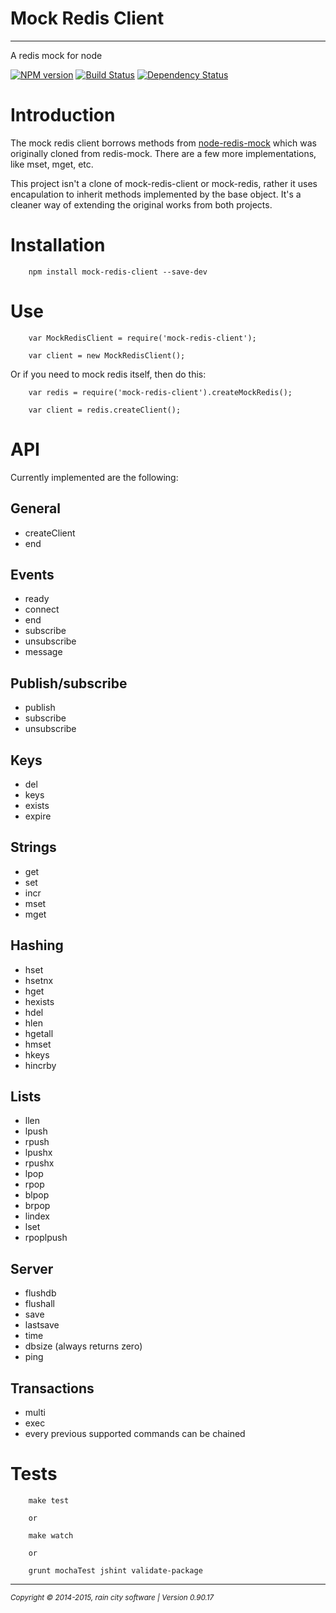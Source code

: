 # Mock Redis Client
- - -

A redis mock for node

[![NPM version](https://badge.fury.io/js/mock-redis-client.svg)](http://badge.fury.io/js/mock-redis-client) [![Build Status](https://travis-ci.org/darrylwest/mock-redis-client.svg?branch=develop)](https://travis-ci.org/darrylwest/mock-redis-client) [![Dependency Status](https://david-dm.org/darrylwest/mock-redis-client.svg)](https://david-dm.org/darrylwest/mock-redis-client)

# Introduction

The mock redis client borrows methods from [node-redis-mock](https://github.com/darrylwest/mock-redis-client) which was originally cloned from redis-mock.  There are a few more implementations, like mset, mget, etc.

This project isn't a clone of mock-redis-client or mock-redis, rather it uses encapulation to inherit methods implemented by the base object.  It's a cleaner way of extending the original works from both projects.

# Installation

~~~
	npm install mock-redis-client --save-dev
~~~

# Use

~~~
	var MockRedisClient = require('mock-redis-client');

    var client = new MockRedisClient();
~~~

Or if you need to mock redis itself, then do this:

~~~
    var redis = require('mock-redis-client').createMockRedis();

    var client = redis.createClient();
~~~

# API

Currently implemented are the following:

## General

* createClient
* end

## Events

* ready
* connect
* end
* subscribe
* unsubscribe
* message

## Publish/subscribe
* publish
* subscribe
* unsubscribe

## Keys
* del
* keys
* exists
* expire

## Strings
* get
* set
* incr
* mset
* mget

## Hashing
* hset
* hsetnx
* hget
* hexists
* hdel
* hlen
* hgetall
* hmset
* hkeys
* hincrby

## Lists
* llen
* lpush
* rpush
* lpushx
* rpushx
* lpop
* rpop
* blpop
* brpop
* lindex
* lset
* rpoplpush

## Server
* flushdb
* flushall
* save
* lastsave
* time
* dbsize (always returns zero)
* ping

## Transactions
* multi
* exec
* every previous supported commands can be chained

# Tests

~~~
    make test

    or

    make watch

    or

    grunt mochaTest jshint validate-package
~~~

- - -
<p><small><em>Copyright © 2014-2015, rain city software | Version 0.90.17</em></small></p>
